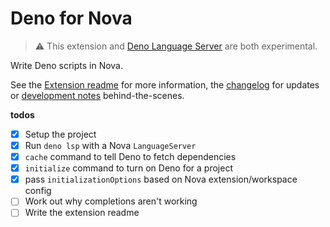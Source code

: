 # Deno for Nova

> :warning: This extension and [Deno Language Server](https://github.com/denoland/deno/tree/main/cli/lsp) are both experimental.

Write Deno scripts in Nova.

See the [Extension readme](/Deno.novaextension/README.md) for more information,
the [changelog](/Deno.novaextension/CHANGELOG.md) for updates
or [development notes](/DEV.md) behind-the-scenes.

**todos**

- [x] Setup the project
- [x] Run `deno lsp` with a Nova `LanguageServer`
- [x] `cache` command to tell Deno to fetch dependencies
- [x] `initialize` command to turn on Deno for a project
- [x] pass `initializationOptions` based on Nova extension/workspace config
- [ ] Work out why completions aren't working
- [ ] Write the extension readme
